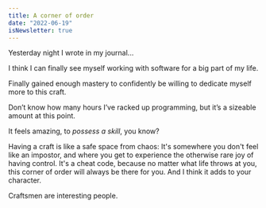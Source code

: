 ```yaml
---
title: A corner of order
date: "2022-06-19"
isNewsletter: true
---
```


Yesterday night I wrote in my journal...

I think I can finally see myself working with software for a big part of my life.

Finally gained enough mastery to confidently be willing to dedicate myself more to this craft.

Don’t know how many hours I’ve racked up programming, but it’s a sizeable amount at this point.

It feels amazing, to *possess a skill*, you know? 

Having a craft is like a safe space from chaos: It's somewhere you don't feel like an impostor, and where you get to experience the otherwise rare joy of having control. It's a cheat code, because no matter what life throws at you, this corner of order will always be there for you. And I think it adds to your character.

Craftsmen are interesting people.
